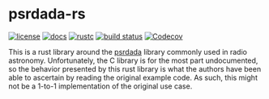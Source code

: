 # psrdada-rs

[![license](https://img.shields.io/badge/license-Apache--2.0_OR_MIT-blue?style=flat-squaure)](#license)
[![docs](https://img.shields.io/docsrs/psrdada-rs?logo=rust&style=flat-square)](https://docs.rs/psrdada-rs/latest/psrdada-rs/index.html)
[![rustc](https://img.shields.io/badge/rustc-1.57+-blue?style=flat-square&logo=rust)](https://www.rust-lang.org)
[![build status](https://img.shields.io/github/workflow/status/GReX-Telescope/psrdada-rs/CI/main?style=flat-square&logo=github)](https://github.com/GReX-Telescope/psrdada-rs/actions)
[![Codecov](https://img.shields.io/codecov/c/github/GReX-Telescope/psrdada-rs?style=flat-square)](https://app.codecov.io/gh/GReX-Telescope/psrdada-rs)

This is a rust library around the [psrdada](http://psrdada.sourceforge.net/) library commonly used in radio astronomy.
Unfortunately, the C library is for the most part undocumented, so the behavior presented by this rust library is what
the authors have been able to ascertain by reading the original example code.
As such, this might not be a 1-to-1 implementation of the original use case.

